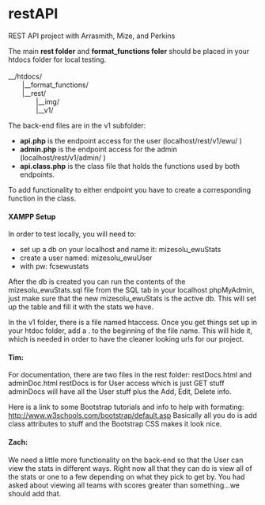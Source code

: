 # restAPI
REST API project with Arrasmith, Mize, and Perkins

The main <b>rest folder</b> and <b>format_functions foler</b> should be placed in your htdocs folder for local testing.<br><br>
__/htdocs/<br>
&emsp;&emsp;|__format_functions/<br>
&emsp;&emsp;|__rest/<br>
&emsp;&emsp;&emsp;&emsp;|__img/<br>
&emsp;&emsp;&emsp;&emsp;|__v1/<br>

The back-end files are in the v1 subfolder: 
<ul><li><b>api.php</b> is the endpoint access for the user (localhost/rest/v1/ewu/ )</li>
<li><b>admin.php</b> is the endpoint access for the admin (localhost/rest/v1/admin/ )</li>
<li><b>api.class.php</b> is the class file that holds the functions used by both endpoints.</li></ul>

To add functionality to either endpoint you have to create a corresponding function in the class.

<h4><b>XAMPP Setup</b></h4>
In order to test locally, you will need to:
<ul><li>set up a db on your localhost and name it: mizesolu_ewuStats </li>
<li>create a user named: mizesolu_ewuUser </li>
<li>with pw: fcsewustats </li></ul>

After the db is created you can run the contents of the mizesolu_ewuStats.sql file from the SQL tab in your localhost phpMyAdmin, just make sure that the new mizesolu_ewuStats is the active db. This will set up the table and fill it with the stats we have.

In the v1 folder, there is a file named htaccess. Once you get things set up in your htdoc folder, add a  .  to the beginning of the file name. This will hide it, which is needed in order to have the cleaner looking urls for our project.

<h4><b>Tim:</b></h4>
For documentation, there are two files in the rest folder: restDocs.html and adminDoc.html
restDocs is for User access which is just GET stuff
adminDocs will have all the User stuff plus the Add, Edit, Delete info.

Here is a link to some Bootstrap tutorials and info to help with formating: http://www.w3schools.com/bootstrap/default.asp
Basically all you do is add class attributes to stuff and the Bootstrap CSS makes it look nice.

<h4><b>Zach:</b></h4>
We need a little more functionality on the back-end so that the User can view the stats in different ways.
Right now all that they can do is view all of the stats or one to a few depending on what they pick to get by.
You had asked about viewing all teams with scores greater than something...we should add that.



